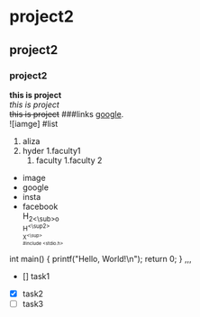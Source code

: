 # project2
## project2
### project2


**this is project**\
_this is project_\
~~this is project~~
###links 
[google](https://www.google.com "google").\
![iamge]
#list
1. aliza
2. hyder
   1.faculty1
   1. faculty
   1.faculty 2
- image
- google
- insta
- facebook\
 H<sub>2<\sub>o\
 H<sup><\sup2>\
 X<sup><\sup>\
#include <stdio.h>

int main() {
  printf("Hello, World!\n");
  return 0;
}
,,,
- [] task1
- [X] task2
- [ ] task3 
